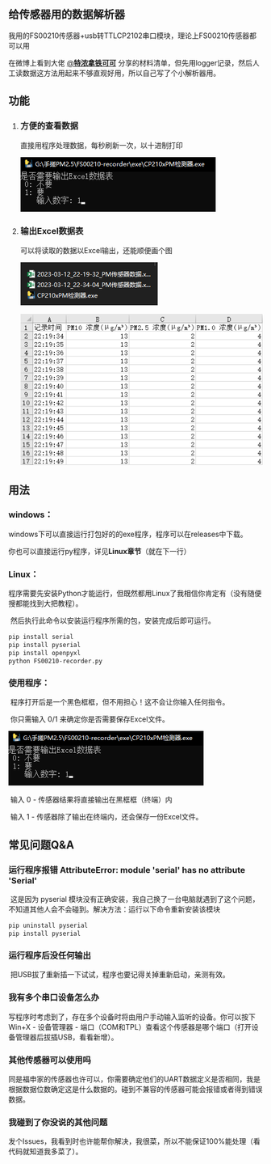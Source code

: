 ## 给传感器用的数据解析器

我用的FS00210传感器+usb转TTLCP2102串口模块，理论上FS00210传感器都可以用

在微博上看到大佬 [@**特浓拿铁可可**](https://weibo.com/u/5249617408) 分享的材料清单，但先用logger记录，然后人工读数据这方法用起来不够直观好用，所以自己写了个小解析器用。

## 功能

1. ### 方便的查看数据

    直接用程序处理数据，每秒刷新一次，以十进制打印

    ![show1](https://github.com/Sinbing/FS00210-recorder/blob/main/png/Usage1.png)

    

2. ### 输出Excel数据表

    可以将读取的数据以Excel输出，还能顺便画个图

    ![excel1](https://github.com/Sinbing/FS00210-recorder/blob/main/png/excel1.png)

    ![excel2](https://github.com/Sinbing/FS00210-recorder/blob/main/png/excel2.png)

## 用法

### 	windows：

​		windows下可以直接运行打包好的的exe程序，程序可以在releases中下载。

​		你也可以直接运行py程序，详见**Linux章节**（就在下一行）

### 	Linux：

​		程序需要先安装Python才能运行，但既然都用Linux了我相信你肯定有（没有随便搜都能找到大把教程）。

​		然后执行此命令以安装运行程序所需的包，安装完成后即可运行。

```
pip install serial
pip install pyserial
pip install openpyxl
python FS00210-recorder.py
```

### 	使用程序：

​		程序打开后是一个黑色框框，但不用担心！这不会让你输入任何指令。

​		你只需输入 0/1 来确定你是否需要保存Excel文件。

![Usage1](https://github.com/Sinbing/FS00210-recorder/blob/main/png/Usage1.png)

​		输入 0 - 传感器结果将直接输出在黑框框（终端）内

​		输入 1 - 传感器除了输出在终端内，还会保存一份Excel文件。

## 常见问题Q&A

### 运行程序报错  AttributeError: module 'serial' has no attribute 'Serial'

​		这是因为 pyserial 模块没有正确安装，我自己换了一台电脑就遇到了这个问题，不知道其他人会不会碰到。解决方法：运行以下命令重新安装该模块

```
pip uninstall pyserial
pip install pyserial
```



### 	运行程序后没任何输出

​		把USB拔了重新插一下试试，程序也要记得关掉重新启动，亲测有效。

### 	我有多个串口设备怎么办

​		写程序时考虑到了，存在多个设备时将由用户手动输入监听的设备。你可以按下Win+X - 设备管理器 - 端口（COM和TPL）查看这个传感器是哪个端口（打开设备管理器后拔插USB，看看新增）。

### 	其他传感器可以使用吗

​		同是福申家的传感器也许可以，你需要确定他们的UART数据定义是否相同，我是根据数据位数确定这是什么数据的。碰到不兼容的传感器可能会报错或者得到错误数据。

### 	我碰到了你没说的其他问题

​		发个Issues，我看到时也许能帮你解决，我很菜，所以不能保证100%能处理（看代码就知道我多菜了）。